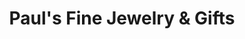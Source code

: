 ---
title: "Paul's Fine Jewelry & Gifts"
url: /canton/pauls-fine-jewelry-and-gifts/
shop: jewelry
---